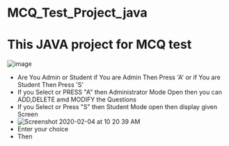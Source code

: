 # MCQ_Test_Project_java
# This JAVA project for MCQ test
![image](https://user-images.githubusercontent.com/56776660/73776224-5dd12000-4755-11ea-926f-73e4ec1647e2.png)
* Are You Admin or Student if You are Admin Then Press 'A' or if You are Student Then Press 'S'
* If you Select or PRESS "A" then Administrator Mode Open then you can ADD,DELETE amd MODIFY the Questions
* If you Select or Press "S" then Student Mode open then display given Screen
* ![Screenshot 2020-02-04 at 10 20 39 AM](https://user-images.githubusercontent.com/56776660/73777457-78a49400-4757-11ea-902a-9a329eaf1d32.png)
* Enter your choice 
* Then
